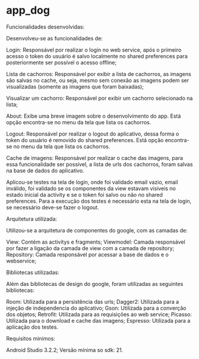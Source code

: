 # app_dog

Funcionalidades desenvolvidas:

  Desenvolveu-se as funcionalidades de:
  
  Login: Responsável por realizar o login no web service, após o primeiro acesso o token do usuário é salvo localmente no shared preferences
  para posteriormente ser possível o acesso offline;
  
  Lista de cachorros: Responsável por exibir a lista de cachorros, as imagens são salvas no cache, ou seja, mesmo sem conexão as imagens podem
  ser visualizadas (somente as imagens que foram baixadas);
  
  Visualizar um cachorro: Responsável por exibir um cachorro selecionado na lista;
  
  About: Exibe uma breve imagem sobre o desenvolvimento do app.  Está opção encontra-se no menu da tela que lista os cachorros.
  
  Logout: Responsável por realizar o logout do aplicativo, dessa forma o token do usuário é removido do shared preferences. Está opção
  encontra-se no menu da tela que lista os cachorros.
  
  Cache de imagens: Responsável por realizar o cache das imagens, para essa funcionalidade ser possível, a lista de urls dos cachorros, foram salvas
  na base de dados do aplicativo.
  
  Aplicou-se testes na tela de login, onde foi validado email vazio, email inválido, foi validado se os componentes da view estavam visiveis
  no estado inicial da activity e se o token foi salvo ou não no shared preferences. Para a execução dos testes é necessário esta na tela de login, 
  se necessário deve-se fazer o logout.
	
	

Arquitetura utilizada:

  Utilizou-se a arquitetura de componentes do google, com as camadas de:
  
  View: Contém as activitys e fragments;
  Viewmodel: Camada responsável por fazer a ligação da camada de view com a camada de repository;
  Repository: Camada responsável por acessar a base de dados e o webservice;   
	
	
  

Bibliotecas utilizadas:

  Além das bibliotecas de design do google, foram utilizadas as seguintes bibliotecas:  
  
  Room: Utilizada para a persistência das urls;
  Dagger2: Utilizada para a injeção de independencia do aplicativo;
  Gson: Utilizada para a converção dos objetos;
  Retrofit: Utilizada para as requisições ao web service;
  Picasso: Utilizada para o download e cache das imagens;
  Espresso: Utilizada para a aplicação dos testes.
	
	
  
  
Requisitos minimos:
  
  Android Studio 3.2.2;
  Versão mínima so sdk: 21.
  
  

  

